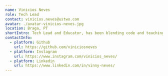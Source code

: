 ```yaml
---
name: Vinicios Neves
role: Tech Lead
contact: vinicios.neves@ustwo.com
avatar: ./avatar-vinicios-neves.jpg
location: Braga, PT
shortIntro: Tech Lead and Educator, has been blending code and teaching for over a decade. A TypeScript specialist, he leads full-stack teams and inspires future developers at FIAP and Alura. With one foot in code and the other in education, he proves that true software engineering goes beyond lines of code. And, of course, he’s a senior expert at saying “it depends.”
contactInfo:
  - platform: Github
    url: https://github.com/viniciosneves
  - platform: Instagram
    url: https://www.instagram.com/vinicios_neves/
  - platform: Linkedin
    url: https://www.linkedin.com/in/vinny-neves/
---
```

